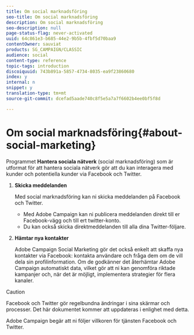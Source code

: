 ```yaml
---
title: Om social marknadsföring
seo-title: Om social marknadsföring
description: Om social marknadsföring
seo-description: null
page-status-flag: never-activated
uuid: 64c861e3-b685-44e2-9b5b-4fbf5d70baa9
contentOwner: sauviat
products: SG_CAMPAIGN/CLASSIC
audience: social
content-type: reference
topic-tags: introduction
discoiquuid: 743b891a-5857-4734-8035-ea9f23860680
index: y
internal: n
snippet: y
translation-type: tm+mt
source-git-commit: dcefad5aade740c8f5e5a7a7f6602b4ee0bf5f8d

---
```



# Om social marknadsföring{#about-social-marketing}

Programmet **Hantera sociala nätverk** (social marknadsföring) som är utformat för att hantera sociala nätverk gör att du kan interagera med kunder och potentiella kunder via Facebook och Twitter.

1. **Skicka meddelanden**

   Med social marknadsföring kan ni skicka meddelanden på Facebook och Twitter.

   * Med Adobe Campaign kan ni publicera meddelanden direkt till er Facebook-vägg och till ert twitter-konto.
   * Du kan också skicka direktmeddelanden till alla dina Twitter-följare.

1. **Hämtar nya kontakter**

   Adobe Campaign Social Marketing gör det också enkelt att skaffa nya kontakter via Facebook: kontakta användare och fråga dem om de vill dela sin profilinformation. Om de godkänner det återhämtar Adobe Campaign automatiskt data, vilket gör att ni kan genomföra riktade kampanjer och, när det är möjligt, implementera strategier för flera kanaler.

>[!CAUTION]
>
>Facebook och Twitter gör regelbundna ändringar i sina skärmar och processer. Det här dokumentet kommer att uppdateras i enlighet med detta.
>
>Adobe Campaign begär att ni följer villkoren för tjänsten Facebook och Twitter.
